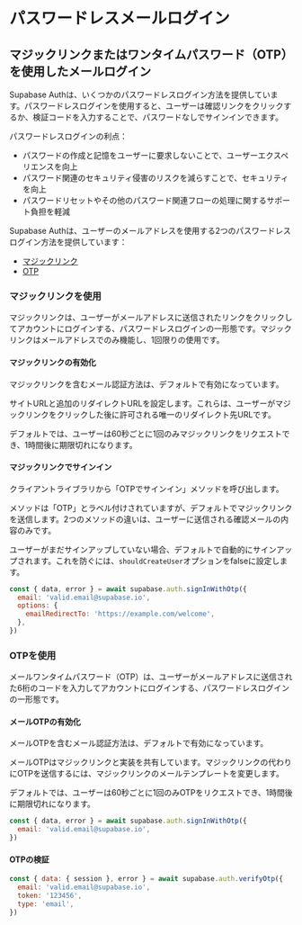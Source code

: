# パスワードレスメールログイン

## マジックリンクまたはワンタイムパスワード（OTP）を使用したメールログイン

Supabase Authは、いくつかのパスワードレスログイン方法を提供しています。パスワードレスログインを使用すると、ユーザーは確認リンクをクリックするか、検証コードを入力することで、パスワードなしでサインインできます。

パスワードレスログインの利点：
- パスワードの作成と記憶をユーザーに要求しないことで、ユーザーエクスペリエンスを向上
- パスワード関連のセキュリティ侵害のリスクを減らすことで、セキュリティを向上
- パスワードリセットやその他のパスワード関連フローの処理に関するサポート負担を軽減

Supabase Authは、ユーザーのメールアドレスを使用する2つのパスワードレスログイン方法を提供しています：
- [マジックリンク](#マジックリンクを使用)
- [OTP](#otpを使用)

### マジックリンクを使用

マジックリンクは、ユーザーがメールアドレスに送信されたリンクをクリックしてアカウントにログインする、パスワードレスログインの一形態です。マジックリンクはメールアドレスでのみ機能し、1回限りの使用です。

#### マジックリンクの有効化

マジックリンクを含むメール認証方法は、デフォルトで有効になっています。

サイトURLと追加のリダイレクトURLを設定します。これらは、ユーザーがマジックリンクをクリックした後に許可される唯一のリダイレクト先URLです。

デフォルトでは、ユーザーは60秒ごとに1回のみマジックリンクをリクエストでき、1時間後に期限切れになります。

#### マジックリンクでサインイン

クライアントライブラリから「OTPでサインイン」メソッドを呼び出します。

メソッドは「OTP」とラベル付けされていますが、デフォルトでマジックリンクを送信します。2つのメソッドの違いは、ユーザーに送信される確認メールの内容のみです。

ユーザーがまだサインアップしていない場合、デフォルトで自動的にサインアップされます。これを防ぐには、`shouldCreateUser`オプションをfalseに設定します。

```javascript
const { data, error } = await supabase.auth.signInWithOtp({
  email: 'valid.email@supabase.io',
  options: {
    emailRedirectTo: 'https://example.com/welcome',
  },
})
```

### OTPを使用

メールワンタイムパスワード（OTP）は、ユーザーがメールアドレスに送信された6桁のコードを入力してアカウントにログインする、パスワードレスログインの一形態です。

#### メールOTPの有効化

メールOTPを含むメール認証方法は、デフォルトで有効になっています。

メールOTPはマジックリンクと実装を共有しています。マジックリンクの代わりにOTPを送信するには、マジックリンクのメールテンプレートを変更します。

デフォルトでは、ユーザーは60秒ごとに1回のみOTPをリクエストでき、1時間後に期限切れになります。

```javascript
const { data, error } = await supabase.auth.signInWithOtp({
  email: 'valid.email@supabase.io',
})
```

#### OTPの検証

```javascript
const { data: { session }, error } = await supabase.auth.verifyOtp({
  email: 'valid.email@supabase.io',
  token: '123456',
  type: 'email',
})
```
